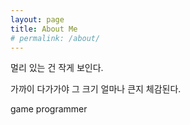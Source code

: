 ```yaml
---
layout: page
title: About Me
# permalink: /about/
---
```


멀리 있는 건 작게 보인다.

가까이 다가가야 그 크기 얼마나 큰지 체감된다.

game programmer




